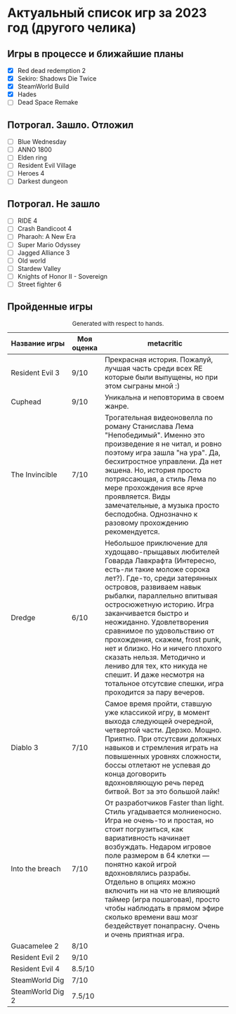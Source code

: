 # Актуальный список игр за 2023 год (другого челика)

## Игры в процессе и ближайшие планы
- [x] Red dead redemption 2
- [x] Sekiro: Shadows Die Twice 
- [x] SteamWorld Build
- [x] Hades
- [ ] Dead Space Remake

## Потрогал. Зашло. Отложил

- [ ] Blue Wednesday
- [ ] ANNO 1800
- [ ] Elden ring
- [ ] Resident Evil Village
- [ ] Heroes 4
- [ ] Darkest dungeon

## Потрогал. Не зашло
- [ ] RIDE 4
- [ ] Crash Bandicoot 4
- [ ] Pharaoh: A New Era
- [ ] Super Mario Odyssey
- [ ] Jagged Alliance 3
- [ ] Old world
- [ ] Stardew Valley
- [ ] Knights of Honor II - Sovereign
- [ ] Street fighter 6

## Пройденные игры

<table>
   <caption><small>Generated with respect to hands.</small></caption>
   <thead>
      <tr>
         <th nowrap="nowrap">
            <div>Название игры</div>
         </th>
         <th>
            <div>Моя оценка</div>
         </th>
         <th>
            <div>metacritic</div>
         </th>
      </tr>
   </thead>
   <tbody>
      <tr>
         <td>Resident Evil 3</td>
         <td>9/10</td>
         <td>Прекрасная история. Пожалуй, лучшая часть среди всех RE которые были выпущены, но при этом сыграны мной :)</td>
      </tr>
      <tr>
         <td>Cuphead</td>
         <td>9/10</td>
         <td>Уникальна и неповторима в своем жанре.</td>
      </tr>
      <tr>
         <td>The Invincible</td>
         <td>7/10</td>
         <td>Трогательная видеоновелла по роману Станислава Лема "Непобедимый". Именно это произведение я не читал, и ровно поэтому игра зашла "на ура". Да, бесхитростное управлени. Да нет экшена. Но, история просто потряссающая, а стиль Лема по мере прохождения все ярче проявляется. Виды замечательные, а музыка просто бесподобна. Однозначно к разовому прохождению рекомендуется.</td>
      </tr>
      <tr>
         <td>Dredge</td>
         <td>6/10</td>
         <td>Небольшое приключение для худощаво-прыщавых любителей Говарда Лавкрафта (Интересно, есть-ли такие моложе сорока лет?). Где-то, среди затерянных островов, развиваем навык рыбалки, параллельно впитывая остросюжетную историю. Игра заканчивается быстро и неожиданно. Удовлетворения сравнимое по удовольствию от прохождения, скажем, frost punk, нет и близко. Но и ничего плохого сказать нельзя. Методично и лениво для тех, кто никуда не спешит. И даже несмотря на тотальное отсутсвие спешки, игра проходится за пару вечеров.</td>
      </tr>
      <tr>
         <td>Diablo 3</td>
         <td>7/10</td>
         <td>Самое время пройти, ставшую уже классикой игру, в момент выхода следующей очередной, четвертой части. Дерзко. Мощно. Приятно. При отсутсвии должных навыков и стремления играть на повышенных уровнях сложности, боссы отлетают не успевая до конца договорить вдохновляющую речь перед битвой. Вот за это большой лайк!</td>
      </tr>
      <tr>
         <td>Into the breach</td>
         <td>7/10</td>
         <td>От разработчиков Faster than light. Стиль угадывается молниеносно. Игра не очень-то и простая, но стоит погрузиться, как вариативность начинает возбуждать. Недаром игровое поле размером в 64 клетки — понятно какой игрой вдохновлялись разрабы. Отдельно в опциях можно включить ни на что не влияющий таймер (игра пошаговая), просто чтобы наблюдать в прямом эфире сколько времени ваш мозг бездействует понапрасну. Очень и очень приятная игра.</td>
      </tr>
      <tr>
         <td>Guacamelee 2</td>
         <td>8/10</td>
         <td></td>
      </tr>
      <tr>
         <td>Resident Evil 2</td>
         <td>9/10</td>
         <td></td>
      </tr>
      <tr>
         <td>Resident Evil 4</td>
         <td>8.5/10</td>
         <td></td>
      </tr>
      <tr>
         <td>SteamWorld Dig</td>
         <td>7/10</td>
         <td></td>
      </tr>
      <tr>
         <td>SteamWorld Dig 2</td>
         <td>7.5/10</td>
         <td></td>
      </tr>
      <!----><!---->
   </tbody>
   <!---->
</table>
